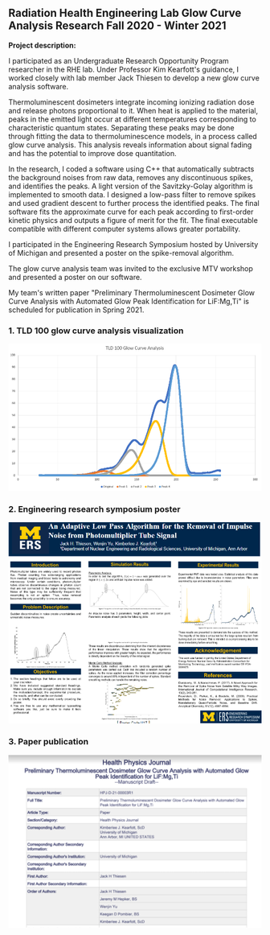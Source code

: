 ## Radiation Health Engineering Lab Glow Curve Analysis Research      Fall 2020 - Winter 2021

**Project description:** 

I participated as an Undergraduate Research Opportunity Program researcher in the RHE lab. Under Professor Kim Kearfott's guidance, I worked closely with lab member Jack Thiesen to develop a new glow curve analysis software.

Thermoluminescent dosimeters integrate incoming ionizing radiation dose and release photons proportional to it. When heat is applied to the material, peaks in the emitted light occur at different temperatures corresponding to characteristic quantum states. Separating these peaks may be done through fitting the data to thermoluminescence models, in a process called glow curve analysis. This analysis reveals information about signal fading and has the potential to improve dose quantitation.

In the research, I coded a software using C++ that automatically subtracts the background noises from raw data, removes any discontinuous spikes, and identifies the peaks. A light version of the Savitzky-Golay algorithm is implemented to smooth data. I designed a low-pass filter to remove spikes and used gradient descent to further process the identified peaks. The final software fits the approximate curve for each peak according to first-order kinetic physics and outputs a figure of merit for the fit. The final executable compatible with different computer systems allows greater portability.

I participated in the Engineering Research Symposium hosted by University of Michigan and presented a poster on the spike-removal algorithm.

The glow curve analysis team was invited to the exclusive MTV workshop and presented a poster on our software.

My team's written paper "Preliminary Thermoluminescent Dosimeter Glow Curve Analysis with Automated Glow Peak Identification for LiF:Mg,Ti" is scheduled for publication in Spring 2021.

### 1. TLD 100 glow curve analysis visualization

<img src="images/TLD-100.jpg?raw=true"/>

### 2. Engineering research symposium poster

<img src="images/poster.jpg?raw=true"/>

### 3. Paper publication 
<img src="images/paper.jpg?raw=true"/>
